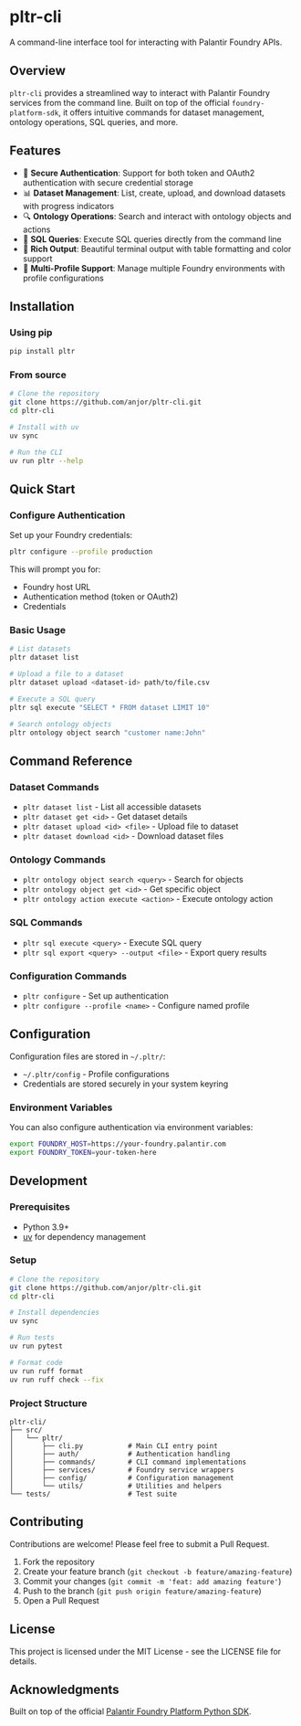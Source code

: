 # pltr-cli

A command-line interface tool for interacting with Palantir Foundry APIs.

## Overview

`pltr-cli` provides a streamlined way to interact with Palantir Foundry services from the command line. Built on top of the official `foundry-platform-sdk`, it offers intuitive commands for dataset management, ontology operations, SQL queries, and more.

## Features

- 🔐 **Secure Authentication**: Support for both token and OAuth2 authentication with secure credential storage
- 📊 **Dataset Management**: List, create, upload, and download datasets with progress indicators
- 🔍 **Ontology Operations**: Search and interact with ontology objects and actions
- 📝 **SQL Queries**: Execute SQL queries directly from the command line
- 🎨 **Rich Output**: Beautiful terminal output with table formatting and color support
- 👤 **Multi-Profile Support**: Manage multiple Foundry environments with profile configurations

## Installation

### Using pip

```bash
pip install pltr
```

### From source

```bash
# Clone the repository
git clone https://github.com/anjor/pltr-cli.git
cd pltr-cli

# Install with uv
uv sync

# Run the CLI
uv run pltr --help
```

## Quick Start

### Configure Authentication

Set up your Foundry credentials:

```bash
pltr configure --profile production
```

This will prompt you for:
- Foundry host URL
- Authentication method (token or OAuth2)
- Credentials

### Basic Usage

```bash
# List datasets
pltr dataset list

# Upload a file to a dataset
pltr dataset upload <dataset-id> path/to/file.csv

# Execute a SQL query
pltr sql execute "SELECT * FROM dataset LIMIT 10"

# Search ontology objects
pltr ontology object search "customer name:John"
```

## Command Reference

### Dataset Commands

- `pltr dataset list` - List all accessible datasets
- `pltr dataset get <id>` - Get dataset details
- `pltr dataset upload <id> <file>` - Upload file to dataset
- `pltr dataset download <id>` - Download dataset files

### Ontology Commands

- `pltr ontology object search <query>` - Search for objects
- `pltr ontology object get <id>` - Get specific object
- `pltr ontology action execute <action>` - Execute ontology action

### SQL Commands

- `pltr sql execute <query>` - Execute SQL query
- `pltr sql export <query> --output <file>` - Export query results

### Configuration Commands

- `pltr configure` - Set up authentication
- `pltr configure --profile <name>` - Configure named profile

## Configuration

Configuration files are stored in `~/.pltr/`:
- `~/.pltr/config` - Profile configurations
- Credentials are stored securely in your system keyring

### Environment Variables

You can also configure authentication via environment variables:

```bash
export FOUNDRY_HOST=https://your-foundry.palantir.com
export FOUNDRY_TOKEN=your-token-here
```

## Development

### Prerequisites

- Python 3.9+
- [uv](https://github.com/astral-sh/uv) for dependency management

### Setup

```bash
# Clone the repository
git clone https://github.com/anjor/pltr-cli.git
cd pltr-cli

# Install dependencies
uv sync

# Run tests
uv run pytest

# Format code
uv run ruff format
uv run ruff check --fix
```

### Project Structure

```
pltr-cli/
├── src/
│   └── pltr/
│       ├── cli.py           # Main CLI entry point
│       ├── auth/            # Authentication handling
│       ├── commands/        # CLI command implementations
│       ├── services/        # Foundry service wrappers
│       ├── config/          # Configuration management
│       └── utils/           # Utilities and helpers
└── tests/                   # Test suite
```

## Contributing

Contributions are welcome! Please feel free to submit a Pull Request.

1. Fork the repository
2. Create your feature branch (`git checkout -b feature/amazing-feature`)
3. Commit your changes (`git commit -m 'feat: add amazing feature'`)
4. Push to the branch (`git push origin feature/amazing-feature`)
5. Open a Pull Request

## License

This project is licensed under the MIT License - see the LICENSE file for details.

## Acknowledgments

Built on top of the official [Palantir Foundry Platform Python SDK](https://github.com/palantir/foundry-platform-python).